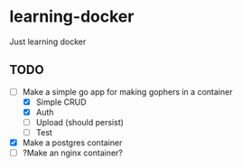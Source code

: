 # learning-docker
Just learning docker

## TODO

- [ ] Make a simple go app for making gophers in a container
  - [x] Simple CRUD
  - [x] Auth
  - [ ] Upload (should persist)
  - [ ] Test
- [x] Make a postgres container
- [ ] ?Make an nginx container?
